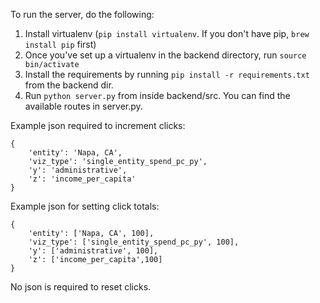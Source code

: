 To run the server, do the following:
1. Install virtualenv (`pip install virtualenv`. If you don't have pip, `brew install pip` first)
2. Once you've set up a virtualenv in the backend directory, run `source bin/activate`
3. Install the requirements by running `pip install -r requirements.txt` from the backend dir.
4. Run `python server.py` from inside backend/src. You can find the available routes in server.py.

Example json required to increment clicks:
```
{
	'entity': 'Napa, CA', 
	'viz_type': 'single_entity_spend_pc_py', 
	'y': 'administrative', 
	'z': 'income_per_capita'
}
```

Example json for setting click totals:
```
{
	'entity': ['Napa, CA', 100], 
	'viz_type': ['single_entity_spend_pc_py', 100], 
	'y': ['administrative', 100], 
	'z': ['income_per_capita',100]
}
```

No json is required to reset clicks.
